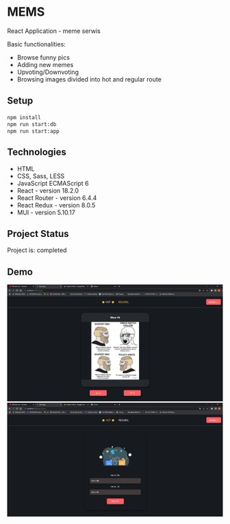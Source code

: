# MEMS 

React Application - meme serwis

Basic functionalities:

- Browse funny pics
- Adding new memes
- Upvoting/Downvoting
- Browsing images divided into hot and regular route

## Setup

    npm install
    npm run start:db
    npm run start:app

## Technologies

- HTML
- CSS, Sass, LESS
- JavaScript ECMAScript 6
- React - version 18.2.0
- React Router - version 6.4.4
- React Redux - version 8.0.5
- MUI - version 5.10.17

## Project Status

Project is: completed

## Demo

![This is an image](./src/assets/meme-app-1.jpg)
![This is an image](./src/assets/meme-app-2.jpg)
